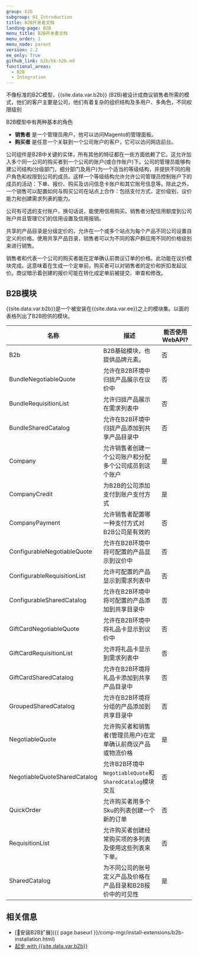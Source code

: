 ```yaml
---
group: b2b
subgroup: 01_Introduction
title: B2B开发者文档
landing-page: B2B
menu_title: B2B开发者文档
menu_order: 1
menu_node: parent
version: 2.2
ee_only: True
github_link: b2b/bk-b2b.md
functional_areas:
  - B2B
  - Integration
---
```


不像标准的B2C模型，{{site.data.var.b2b}} (B2B)被设计成商议销售者所需的模式，他们的客户主要是公司，他们有着复杂的组织结构及多用户、多角色，不同权限级别

B2B模型中有两种基本的角色

* **销售者** 是一个管理员用户，他可以访问Magento的管理面板。
* **购买者** 是任意一个关联到一个公司账户的客户，它可以访问网店前台。

公司组件是B2B中关键的实体，所有其他的特征都在一些方面依赖了它。这允许加入多个同一公司的购买者到一个公司的账户(或合作账户)下。公司的管理员能够构建公司结构(分级部门，细分部门及用户)为一个适当的等级结构，并提拱不同的用户角色和权限到公司的成员。这样一个等级结构允许允许公司管理员控制账户下的成员的活动：下单、报价、购买及访问信息卡账户和其它账号信息等。除此之外，一个销售可以配置如何与购买公司在站点上合作：包括支付方式、定价级别，议价能力和创建需求列表的能力。

公司有可选的支付账户，换句话说，能使用信用购买。销售者分配信用额度到公司账户并且管理它们的信用设置及信用报销。

共享的产品目录是分级定价的，允许在一个或多个站点为每个产品不同公司设置自定义的价格。使用共享产品目录，销售者可以为不同的客户群应用不同的价格级别来进行销售。

销售者和代表一个公司的购买者能在定单确认前商议订单的价格。此功能在议价模块完成。这意味着在生成一个定单前，购买者可以对销售者的定价和折扣发起议价。商议暗示着创建的报价可能在转化成定单前被提交、审查和修改。

## B2B模块

{{site.data.var.b2b}}是一个被安装在{{site.data.var.ee}}之上的模块集。以面的表格列出了B2B担供的模块。

名称 | 描述 | 能否使用WebAPI?
--- | --- | ---
B2b | B2B基础模块，也提供品牌元素。 | 否
BundleNegotiableQuote | 允许在B2B环境中归拢产品展示在议价中 | 否
BundleRequisitionList | 允许归拢产品展示在需求列表中 | 否
BundleSharedCatalog | 允许在B2B环境中归拢产品添加到共享产品目录中 | 否
Company | 允许销售者创建一个公司账户和分配多个公司成员到这个账户 | 是
CompanyCredit | 为B2B的公司添加支付到账户支付方式| 是
CompanyPayment | 允许销售者配置哪一种支付方式对B2B公司是有效的 | 否
ConfigurableNegotiableQuote | 允许在B2B环境中将可配置的产品显示到议价中 | 否
ConfigurableRequisitionList | 允许可配置的产品显示到需求列表中 | 否
ConfigurableSharedCatalog |允许在B2B环境中将可配置的产品添加到共享目录中 | 否
GiftCardNegotiableQuote | 允许在B2B环境中将礼品卡显示到议价中 | 否
GiftCardRequisitionList | 允许将礼品卡显示到需求列表中 | 否
GiftCardSharedCatalog | 允许在B2B环境将礼品卡添加到共享产品目录中 | 否
GroupedSharedCatalog | 允许在B2B环境将分组的产品添加到共享目录中 | 否
NegotiableQuote | 允许购买者和销售者(管理员用户)在定单确认前商议产品或物流价格| 是
NegotiableQuoteSharedCatalog | 允许B2B环境中`NegotiableQuote`和`SharedCatalog`模块交互 | 否
QuickOrder | 允许购买者用多个Sku的列表创建一个新的订单 | 否
RequisitionList | 允许购买者创建经常购买项的多列表及使用这些列表来下单。 | 否
SharedCatalog | 为不同公司的账号定义产品及价格在产品目录和B2B报价中的可见性 | 是

## 相关信息
* [安装B2B扩展]({{ page.baseurl }}/comp-mgr/install-extensions/b2b-installation.html)
* [起步 with {{site.data.var.b2b}}](http://docs.magento.com/m2/b2b/user_guide/getting-started.html)
